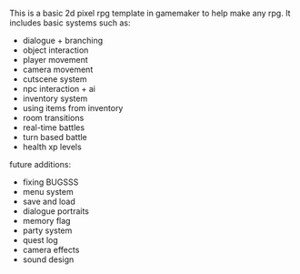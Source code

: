 This is a basic 2d pixel rpg template in gamemaker to help make any rpg. It includes basic systems such as:
- dialogue + branching
- object interaction
- player movement
- camera movement
- cutscene system
- npc interaction + ai
- inventory system
- using items from inventory
- room transitions
- real-time battles
- turn based battle
- health xp levels

future additions:
- fixing BUGSSS
- menu system
- save and load
- dialogue portraits
- memory flag
- party system
- quest log
- camera effects
- sound design
